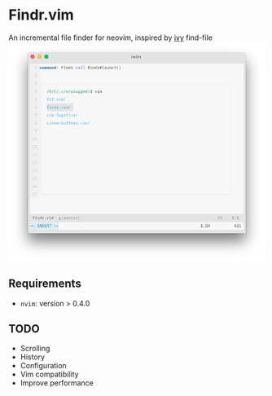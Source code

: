 # Findr.vim
An incremental file finder for neovim, inspired by [ivy](https://github.com/abo-abo/swiper) find-file
![Screenshot](screenshots/screenshot.png)

## Requirements
* `nvim`: version > 0.4.0

## TODO
* Scrolling
* History
* Configuration
* Vim compatibility
* Improve performance
